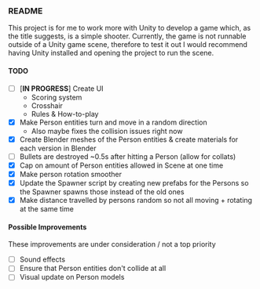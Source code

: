 ### README ###

This project is for me to work more with Unity to develop a game which, as the title suggests, is a simple shooter. Currently, the game is not runnable outside of a Unity game scene, therefore to test it out I would recommend having Unity installed and opening the project to run the scene.

#### TODO ####
- [ ] [**IN PROGRESS**] Create UI 
  - Scoring system
  - Crosshair
  - Rules & How-to-play
- [x] Make Person entities turn and move in a random direction
  - Also maybe fixes the collision issues right now
- [x] Create Blender meshes of the Person entities & create materials for each version in Blender
- [ ] Bullets are destroyed ~0.5s after hitting a Person (allow for collats)
- [x] Cap on amount of Person entities allowed in Scene at one time
- [x] Make person rotation smoother
- [x] Update the Spawner script by creating new prefabs for the Persons so the Spawner spawns those instead of the old ones
- [x] Make distance travelled by persons random so not all moving + rotating at the same time

#### Possible Improvements ####
These improvements are under consideration / not a top priority
- [ ] Sound effects
- [ ] Ensure that Person entities don't collide at all
- [ ] Visual update on Person models
